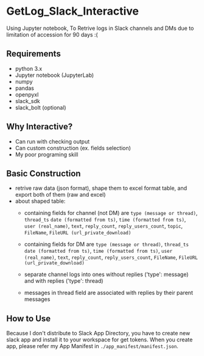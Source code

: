 # GetLog_Slack_Interactive
Using Jupyter notebook, To Retrive logs in Slack channels and DMs due to limitation of accession for 90 days :( 

## Requirements
- python 3.x
- Jupyter notebook (JupyterLab)
- numpy
- pandas
- openpyxl
- slack_sdk
- slack_bolt (optional)

## Why Interactive?
- Can run with checking output
- Can custom construction (ex. fields selection)
- My poor programing skill

## Basic Construction
- retrive raw data (json format), shape them to excel format table, and export both of them (raw and excel)
- about shaped table:
  - containing fields for channel (not DM) are `type (message or thread)`, `thread_ts` `date (formatted from ts)`, `time (formatted from ts)`, `user (real_name)`, `text`, `reply_count`, `reply_users_count`, `topic`, `FileName`, `FileURL (url_private_download)`
  
  - containing fields for DM are `type (message or thread)`, `thread_ts` `date (formatted from ts)`, `time (formatted from ts)`, `user (real_name)`, `text`, `reply_count`, `reply_users_count`, `FileName`, `FileURL (url_private_download)`
  - separate channel logs into ones without replies ('type': message) and with replies ('type': thread)
  - messages in thread field are associated with replies by their parent messages
 
 ## How to Use
 Because I don't distribute to Slack App Directory, you have to create new slack app and install it to your workspace for get tokens. When you create app, please refer my App Manifest in `./app_manifest/manifest.json`.
